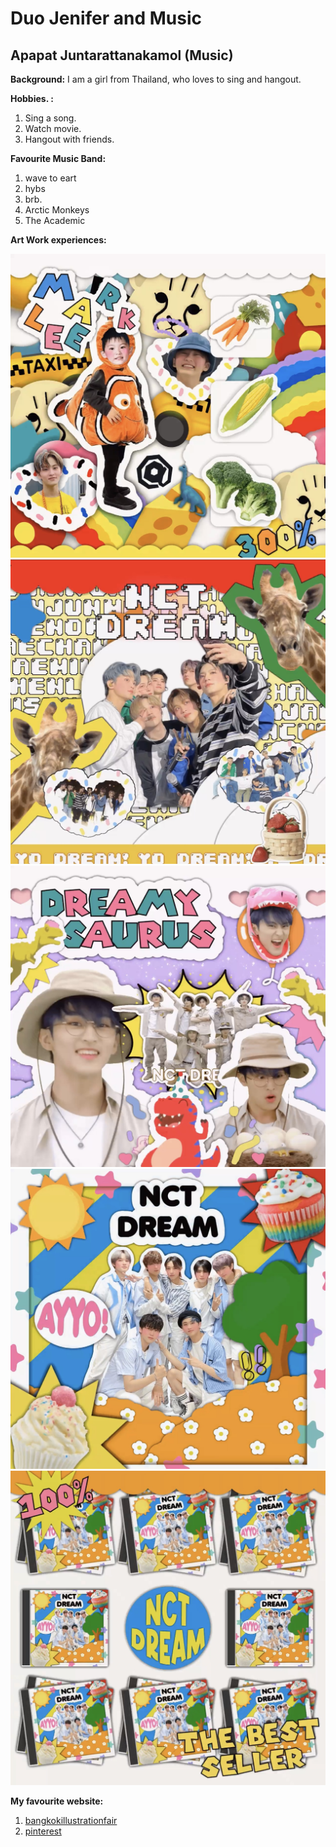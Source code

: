 # Duo Jenifer and Music

## Apapat Juntarattanakamol (Music)

**Background:**
I am a girl from Thailand, who loves to sing and hangout.

**Hobbies. :**
1. Sing a song.
2. Watch movie.
3. Hangout with friends.

**Favourite Music Band:**
1. wave to eart
2. hybs
3. brb.
4. Arctic Monkeys
5. The Academic

**Art Work experiences:**

![Fender Telecaster](images/IMG_3836.jpg)
![Fender Telecaster](images/IMG_3837.jpg)
![Fender Telecaster](images/IMG_3838.jpg)
![Fender Telecaster](images/IMG_3840.jpg)
![Fender Telecaster](images/IMG_3841.jpg)

**My favourite website:**
1. [bangkokillustrationfair](https://bangkokillustrationfair.com/artist/2023/1273)
2. [pinterest](https://www.pinterest.com/)